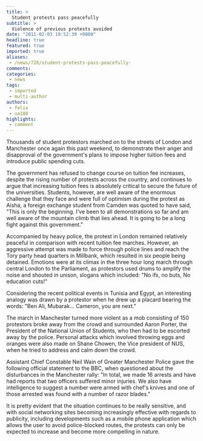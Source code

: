 ```yaml
---
title: >
  Student protests pass peacefully
subtitle: >
  Violence of previous protests avoided
date: "2011-02-03 19:52:39 +0000"
headline: true
featured: true
imported: true
aliases:
 - /news/728/student-protests-pass-peacefully-
comments:
categories:
 - news
tags:
 - imported
 - multi-author
authors:
 - felix
 - ua108
highlights:
 - comment
---
```


Thousands of student protestors marched on to the streets of London and Manchester once again this past weekend, to demonstrate their anger and disapproval of the government's plans to impose higher tuition fees and introduce public spending cuts.

The government has refused to change course on tuition fee increases, despite the rising number of protests across the country, and continues to argue that increasing tuition fees is absolutely critical to secure the future of the universities. Students, however, are well aware of the enormous challenge that they face and were full of optimism during the protest as Aisha, a foreign exchange student from Camden was quoted to have said, "This is only the beginning. I've been to all demonstrations so far and am well aware of the mountain climb that lies ahead. It is going to be a long fight against this government."

Accompanied by heavy police, the protest in London remained relatively peaceful in comparison with recent tuition fee marches. However, an aggressive attempt was made to force through police lines and reach the Tory party head quarters in Millbank, which resulted in six people being detained. Emotions were at its climax in the three hour long march through central London to the Parliament, as protestors used drums to amplify the noise and shouted in unison, slogans which included: "No ifs, no buts, No education cuts!"

Considering the recent political events in Tunisia and Egypt, an interesting analogy was drawn by a protestor when he drew up a placard bearing the words: "Ben Ali, Mubarak... Cameron, you are next."

The march in Manchester turned more violent as a mob consisting of 150 protestors broke away from the crowd and surrounded Aaron Porter, the President of the National Union of Students, who then had to be escorted away by the police. Personal attacks which involved throwing eggs and oranges were also made on Shane Chowen, the Vice president of NUS, when he tried to address and calm down the crowd.

Assistant Chief Constable Neil Wain of Greater Manchester Police gave the following official statement to the BBC, when questioned about the disturbances in the Manchester rally: "In total, we made 16 arrests and have had reports that two officers suffered minor injuries. We also have intelligence to suggest a number were armed with chef's knives and one of those arrested was found with a number of razor blades."

It is pretty evident that the situation continues to be really sensitive, and with social networking sites becoming increasingly effective with regards to publicity, including developments such as a mobile phone application which allows the user to avoid police-blocked routes, the protests can only be expected to increase and become more compelling in nature.
